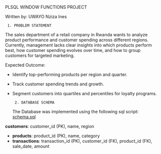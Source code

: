 PLSQL WINDOW FUNCTIONS PROJECT

Written by: UWAYO Nziza Ines

     1. PROBLEM STATEMENT
The sales department of a retail company in Rwanda wants to analyze product performance and customer spending across different regions.  
Currently, management lacks clear insights into which products perform best, how customer spending evolves over time, and how to group customers for targeted marketing.  

Expected Outcome:
- Identify top-performing products per region and quarter.
- Track customer spending trends and growth.
- Segment customers into quartiles and percentiles for loyalty programs.

       2. DATABASE SCHEMA
  The Database was implemented using the following sql script: [schema.sql](scripts/schema.sql)
  
 **customers**: customer_id (PK), name, region  
- **products**: product_id (PK), name, category  
- **transactions**: transaction_id (PK), customer_id (FK), product_id (FK), sale_date, amount  

  

  
    
